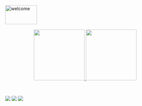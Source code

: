 <div style="vertical-align:middle">
  <img alt="welcome" height="60" width="100"  src="https://media.giphy.com/media/xFkgeu7dhfgqqxJqmj/giphy.gif">
</div>

<br>

<div align="center">
  <a href="https://github.com/carlosbaldim">
  <img height="160em" src="https://github-readme-stats.vercel.app/api?username=carlosbaldim&show_icons=true&theme=merko&include_all_commits=true&count_private=true"/>
  <img height="160em" src="https://github-readme-stats.vercel.app/api/top-langs/?username=carlosbaldim&layout=compact&langs_count=7&theme=merko"/>
</div>

  <div style="display: inline_block"><br>
<!--  <img align="center" alt="csharp" height="80" width="80" src="https://th.bing.com/th/id/OIP.Z1kI0lXdOBTGUPAUfkPBkQHaHa?pid=ImgDet&rs=1">
  <img align="center" alt="dotnet" height="60" width="80" src="https://cdn.jsdelivr.net/gh/devicons/devicon/icons/dotnetcore/dotnetcore-original.svg">
  <img align="center" alt="dotnetCore" height="60" width="80" src="https://cdn.jsdelivr.net/gh/devicons/devicon/icons/dotnetcore/dotnetcore-original.svg">
  <img align="center" alt="html" height="60" width="80" src="https://cdn.jsdelivr.net/gh/devicons/devicon/icons/dotnetcore/dotnetcore-original.svg">
  <img align="center" alt="css" height="60" width="80" src="https://cdn.jsdelivr.net/gh/devicons/devicon/icons/dotnetcore/dotnetcore-original.svg">
  <img align="center" alt="javascript" height="60" width="80" src="https://cdn.jsdelivr.net/gh/devicons/devicon/icons/dotnetcore/dotnetcore-original.svg">
</div> -->

  ##

<div> 
  <a href=# target="_blank"><img src="https://img.shields.io/badge/YouTube-FF0000?style=for-the-badge&logo=youtube&logoColor=white" target="_blank"></a>
  <a href = "mailto:carlosbaldim@gmail.com"><img src="https://img.shields.io/badge/-Gmail-%23333?style=for-the-badge&logo=gmail&logoColor=white" target="_blank"></a>
  <a href="https://www.linkedin.com/in/carlosbaldim/" target="_blank"><img src="https://img.shields.io/badge/-LinkedIn-%230077B5?style=for-the-badge&logo=linkedin&logoColor=white" target="_blank"></a>  
</div>
  
  <div>
      
   <div>
